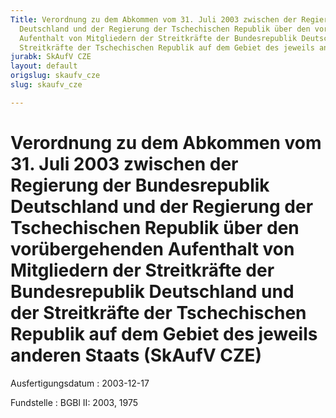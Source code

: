 ```yaml
---
Title: Verordnung zu dem Abkommen vom 31. Juli 2003 zwischen der Regierung der Bundesrepublik
  Deutschland und der Regierung der Tschechischen Republik über den vorübergehenden
  Aufenthalt von Mitgliedern der Streitkräfte der Bundesrepublik Deutschland und der
  Streitkräfte der Tschechischen Republik auf dem Gebiet des jeweils anderen Staats
jurabk: SkAufV CZE
layout: default
origslug: skaufv_cze
slug: skaufv_cze

---
```


# Verordnung zu dem Abkommen vom 31. Juli 2003 zwischen der Regierung der Bundesrepublik Deutschland und der Regierung der Tschechischen Republik über den vorübergehenden Aufenthalt von Mitgliedern der Streitkräfte der Bundesrepublik Deutschland und der Streitkräfte der Tschechischen Republik auf dem Gebiet des jeweils anderen Staats (SkAufV CZE)

Ausfertigungsdatum
:   2003-12-17

Fundstelle
:   BGBl II: 2003, 1975


